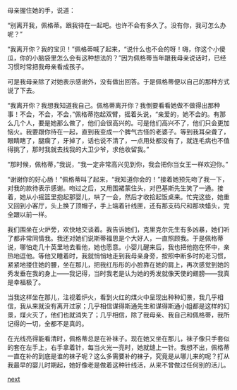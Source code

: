 
母亲握住她的手，说道：

“别离开我，佩格蒂。跟我待在一起吧。也许不会有多久了。没有你，我可怎么办呢？”

“我离开你？我的宝贝！”佩格蒂喊了起来，“说什么也不会的呀！嗨，你这个小傻瓜，你的小脑袋里怎么会有这种想法的？”因为佩格蒂当年跟我母亲说话时，已经习惯时常把我母亲看成孩子。

可是我母亲除了对她表示感谢外，没有做出回答。于是佩格蒂便以自己的那种方式说了下去。

“我离开你？我想我知道我自己。佩格蒂离开你？我倒要看看她做不做得出那种事！不会，不会，不会，”佩格蒂抱起双臂，摇着头说，“亲爱的，她不会的。有那么几个人，要是她那么做了，他们会很高兴的。可是他们高兴不了，他们只会更加恼火。我要跟你待在一起，直到我变成一个脾气古怪的老婆子。等到我耳朵聋了，眼睛瞎了，腿瘸了，牙掉了，话也说不清了，一点用处都没有了，就连毛病也不值得挑了，那时我就去找我的大卫少爷，求他收留我。”

“那时候，佩格蒂，”我说，“我一定非常高兴见到你，我会把你当女王一样欢迎你。”

“谢谢你的好心肠！”佩格蒂叫了起来，“我知道你会的！”接着她预先吻了我一下，对我的款待表示感谢。吻过之后，又用围裙蒙住头，对巴基斯先生笑了一通。接着，她从小摇篮里抱起那婴儿，哄了一会，然后才收拾起饭桌来。忙完这些，她重又回到小客厅，头上换了顶帽子，手上端着针线匣，还有那支码尺和那块蜡头，完全跟以前一样。

我们围坐在火炉旁，欢快地交谈着。我告诉她们，克里克尔先生有多凶暴，她们听了都非常同情我。我还对她们说斯蒂福思是个大好人，一直照顾我。于是佩格蒂说，哪怕走几十英里地去看他，她也愿意。小婴儿醒来后，我也把他抱在怀中，亲热地逗他。等他又睡着时，我就悄悄地走到我母亲身旁，按照中断多时的老习惯，紧紧地搂住她的腰，坐在那儿，把我红彤彤的小脸靠在她的肩上，再次感觉到她的秀发垂在我的身上——我记得，当时我老是认为她的秀发就像天使的翅膀——我真是幸福极了。

当我这样坐在那儿，注视着炉火，看到火红的煤火中呈现出种种幻景，我几乎相信，我从来就没有离开过家；几乎相信谋得斯通先生和谋得斯通小姐都是这样的幻景，煤火灭了，他们也就消失了；几乎相信，除了我母亲、我自己和佩格蒂，我所记得的一切，全都不是真的。

在光线亮得能看清时，佩格蒂总是在补袜子。现在她又坐在那儿，袜子像只手套似的套在左手上，右手拿着针，每当火光一亮时，她就缝上一针。我想不出，佩格蒂一直在补的到底是谁的袜子呢？这么多需要补的袜子，究竟是从哪儿来的呢？打从我最早的婴儿时期起，她好像老是做着这种针线活，从来不曾做过任何别的活儿。

[next](page112.md)